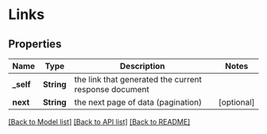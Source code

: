 # Links

## Properties
Name | Type | Description | Notes
------------ | ------------- | ------------- | -------------
**_self** | **String** | the link that generated the current response document | 
**next** | **String** | the next page of data (pagination) | [optional] 

[[Back to Model list]](../README.md#documentation-for-models) [[Back to API list]](../README.md#documentation-for-api-endpoints) [[Back to README]](../README.md)


